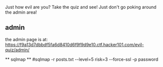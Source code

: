 Just how evil are you? Take the quiz and see! Just don't go poking around the admin area!

## admin
the admin page is at:
https://f9a13d7dbbdf5fa6d8410d6f9f9d9e10.ctf.hacker101.com/evil-quiz/admin/

** sqlmap **
#sqlmap -r posts.txt --level=5 risk=3 --force-ssl -p password
